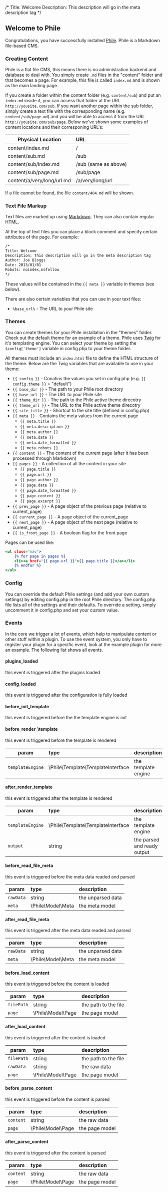/*
Title: Welcome
Description: This description will go in the meta description tag
*/

## Welcome to Phile

Congratulations, you have successfully installed [Phile](https://github.com/PhileCMS/Phile). Phile is a Markdown file-based CMS.

### Creating Content

Phile is a flat file CMS, this means there is no administration backend and database to deal with. You simply create `.md` files in the "content"
folder and that becomes a page. For example, this file is called `index.md` and is shown as the main landing page.

If you create a folder within the content folder (e.g. `content/sub`) and put an `index.md` inside it, you can access that folder at the URL
`http://yousite.com/sub`. If you want another page within the sub folder, simply create a text file with the corresponding name (e.g. `content/sub/page.md`)
and you will be able to access it from the URL `http://yousite.com/sub/page`. Below we've shown some examples of content locations and their corresponing URL's:

| Physical Location           | URL                   |
| --------------------------- |:----------------------|
| content/index.md            | /                     |
| content/sub.md              | /sub                  |
| content/sub/index.md        | /sub (same as above)  |
| content/sub/page.md         | /sub/page             |
| content/a/very/long/url.md  | /a/very/long/url      |

If a file cannot be found, the file `content/404.md` will be shown.

### Text File Markup

Text files are marked up using [Markdown](http://daringfireball.net/projects/markdown/syntax). They can also contain regular HTML.

At the top of text files you can place a block comment and specify certain attributes of the page. For example:

~~~ .markdown
/*
Title: Welcome
Description: This description will go in the meta description tag
Author: Joe Bloggs
Date: 2013/01/01
Robots: noindex,nofollow
*/
~~~

These values will be contained in the `{{ meta }}` variable in themes (see below).

There are also certain variables that you can use in your text files:

* <code>&#37;base_url&#37;</code> - The URL to your Phile site

### Themes

You can create themes for your Phile installation in the "themes" folder. Check out the default theme for an example of a theme. Phile uses
[Twig](http://twig.sensiolabs.org/documentation) for it's templating engine. You can select your theme by setting the `$config['theme']` variable
in config.php to your theme folder.

All themes must include an `index.html` file to define the HTML structure of the theme. Below are the Twig variables that are available to use in your theme:

* `{{ config }}` - Conatins the values you set in config.php (e.g. `{{ config.theme }}` = "default")
* `{{ base_dir }}` - The path to your Phile root directory
* `{{ base_url }}` - The URL to your Phile site
* `{{ theme_dir }}` - The path to the Phile active theme direcotry
* `{{ theme_url }}` - The URL to the Phile active theme direcotry
* `{{ site_title }}` - Shortcut to the site title (defined in config.php)
* `{{ meta }}` - Contains the meta values from the current page
	* `{{ meta.title }}`
	* `{{ meta.description }}`
	* `{{ meta.author }}`
	* `{{ meta.date }}`
	* `{{ meta.date_formatted }}`
	* `{{ meta.robots }}`
* `{{ content }}` - The content of the current page (after it has been processed through Markdown)
* `{{ pages }}` - A collection of all the content in your site
	* `{{ page.title }}`
	* `{{ page.url }}`
	* `{{ page.author }}`
	* `{{ page.date }}`
	* `{{ page.date_formatted }}`
	* `{{ page.content }}`
	* `{{ page.excerpt }}`
* `{{ prev_page }}` - A page object of the previous page (relative to current_page)
* `{{ current_page }}` - A page object of the current_page
* `{{ next_page }}` - A page object of the next page (relative to current_page)
* `{{ is_front_page }}` - A boolean flag for the front page

Pages can be used like:

~~~ .html
<ul class="nav">
	{% for page in pages %}
	<li><a href="{{ page.url }}">{{ page.title }}</a></li>
	{% endfor %}
</ul>
~~~

### Config

You can override the default Phile settings (and add your own custom settings) by editing config.php in the root Phile directory. The config.php file
lists all of the settings and their defaults. To override a setting, simply uncomment it in config.php and set your custom value.

### Events

In the core we trigger a lot of events, which help to manipulate content or other stuff within a plugin.
To use the event system, you only have to register your plugin for a specific event, look at the example plugin for more an example.
The following list shows all events.

#### plugins_loaded
this event is triggered after the plugins loaded

#### config_loaded
this event is triggered after the configuration is fully loaded

#### before\_init\_template
this event is triggered before the the template engine is init

#### before\_render_\template
this event is triggered before the template is rendered

| param                   | type                               | description                                                          |
| ----------------------- |:-----------------------------------|:---------------------------------------------------------------------|
| `templateEngine`        | \Phile\Template\TemplateInterface  | the template engine                                                  |

#### after\_render\_template
this event is triggered after the template is rendered

| param                   | type                               | description                                                          |
| ----------------------- |:-----------------------------------|:---------------------------------------------------------------------|
| `templateEngine`        | \Phile\Template\TemplateInterface  | the template engine                                                  |
| `output`                | string                             | the parsed and ready output                                          |

#### before\_read\_file\_meta
this event is triggered before the meta data readed and parsed

| param                   | type                | description                                                      |
| ----------------------- |:--------------------|:-----------------------------------------------------------------|
| `rawData`               | string              | the unparsed data                                                |
| `meta`                  | \Phile\Model\Meta   | the meta model                                                   |

#### after\_read\_file\_meta
this event is triggered after the meta data readed and parsed

| param                   | type                | description                                                      |
| ----------------------- |:--------------------|:-----------------------------------------------------------------|
| `rawData`               | string              | the unparsed data                                                |
| `meta`                  | \Phile\Model\Meta   | the meta model                                                   |

#### before\_load\_content
this event is triggered before the content is loaded

| param                   | type                | description                                                      |
| ----------------------- |:--------------------|:-----------------------------------------------------------------|
| `filePath`              | string              | the path to the file                                             |
| `page`                  | \Phile\Model\Page   | the page model                                                   |

#### after\_load\_content
this event is triggered after the content is loaded

| param                   | type                | description                                                      |
| ----------------------- |:--------------------|:-----------------------------------------------------------------|
| `filePath`              | string              | the path to the file                                             |
| `rawData`               | string              | the raw data                                                     |
| `page`                  | \Phile\Model\Page   | the page model                                                   |

#### before\_parse\_content
this event is triggered before the content is parsed

| param                   | type                | description                                                      |
| ----------------------- |:--------------------|:-----------------------------------------------------------------|
| `content`               | string              | the raw data                                                     |
| `page`                  | \Phile\Model\Page   | the page model                                                   |

#### after\_parse\_content
this event is triggered after the content is parsed

| param                   | type                | description                                                      |
| ----------------------- |:--------------------|:-----------------------------------------------------------------|
| `content`               | string              | the raw data                                                     |
| `page`                  | \Phile\Model\Page   | the page model                                                   |
